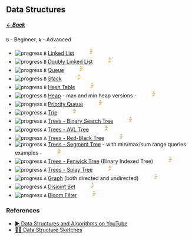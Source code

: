 <style>
  img[alt=icon] { 
    width: 20px; 
    height: 20px;
    margin-left: 30px;
  }
</style>

## Data Structures                  

##### [← Back](README.md)

`B` - Beginner, `A` - Advanced

* ![progress](https://geps.dev/progress/80) `B` [Linked List](src/data-structures/linked-list) [![icon](./assets/leetcode-icon.png "Open in LeetCode")](https://leetcode.com/problemset/algorithms/?search=linked+list)
* ![progress](https://geps.dev/progress/70) `B` [Doubly Linked List](src/data-structures/doubly-linked-list) [![icon](./assets/leetcode-icon.png "Open in LeetCode")](https://leetcode.com/problemset/algorithms/?search=doubled+linked+list)
* ![progress](https://geps.dev/progress/80) `B` [Queue](src/data-structures/queue) [![icon](./assets/leetcode-icon.png "Open in LeetCode")](https://leetcode.com/problemset/algorithms/?search=queue)
* ![progress](https://geps.dev/progress/80) `B` [Stack](src/data-structures/stack) [![icon](./assets/leetcode-icon.png "Open in LeetCode")](https://leetcode.com/problemset/algorithms/?search=linked+list)
* ![progress](https://geps.dev/progress/80) `B` [Hash Table](src/data-structures/hash-table) [![icon](./assets/leetcode-icon.png "Open in LeetCode")](https://leetcode.com/problemset/algorithms/?search=linked+list)
* ![progress](https://geps.dev/progress/0) `B` [Heap](src/data-structures/heap) - max and min heap versions - [![icon](./assets/leetcode-icon.png "Open in LeetCode")](https://leetcode.com/problemset/algorithms/?search=linked+list)
* ![progress](https://geps.dev/progress/0) `B` [Priority Queue](src/data-structures/priority-queue) [![icon](./assets/leetcode-icon.png "Open in LeetCode")](https://leetcode.com/problemset/algorithms/?search=linked+list)
* ![progress](https://geps.dev/progress/0) `A` [Trie](src/data-structures/trie) [![icon](./assets/leetcode-icon.png "Open in LeetCode")](https://leetcode.com/problemset/algorithms/?search=linked+list)
* ![progress](https://geps.dev/progress/50) `A` [Trees - Binary Search Tree](src/data-structures/tree/binary-search-tree) [![icon](./assets/leetcode-icon.png "Open in LeetCode")](https://leetcode.com/problemset/algorithms/?search=linked+list)
* ![progress](https://geps.dev/progress/0) `A` [Trees - AVL Tree](src/data-structures/tree/avl-tree) [![icon](./assets/leetcode-icon.png "Open in LeetCode")](https://leetcode.com/problemset/algorithms/?search=linked+list)
* ![progress](https://geps.dev/progress/0) `A` [Trees - Red-Black Tree](src/data-structures/tree/red-black-tree) [![icon](./assets/leetcode-icon.png "Open in LeetCode")](https://leetcode.com/problemset/algorithms/?search=linked+list)
* ![progress](https://geps.dev/progress/0) `A` [Trees - Segment Tree](src/data-structures/tree/segment-tree) - with min/max/sum range queries examples - [![icon](./assets/leetcode-icon.png "Open in LeetCode")](https://leetcode.com/problemset/algorithms/?search=linked+list)
* ![progress](https://geps.dev/progress/0) `A` [Trees - Fenwick Tree](src/data-structures/tree/fenwick-tree) (Binary Indexed Tree) [![icon](./assets/leetcode-icon.png "Open in LeetCode")](https://leetcode.com/problemset/algorithms/?search=linked+list)
* ![progress](https://geps.dev/progress/0) `A` [Trees - Splay Tree](src/data-structures/tree/splay-tree) [![icon](./assets/leetcode-icon.png "Open in LeetCode")](https://leetcode.com/problemset/algorithms/?search=linked+list)
* ![progress](https://geps.dev/progress/0) `A` [Graph](src/data-structures/graph) (both directed and undirected) [![icon](./assets/leetcode-icon.png "Open in LeetCode")](https://leetcode.com/problemset/algorithms/?search=linked+list)
* ![progress](https://geps.dev/progress/0) `A` [Disjoint Set](src/data-structures/disjoint-set) [![icon](./assets/leetcode-icon.png "Open in LeetCode")](https://leetcode.com/problemset/algorithms/?search=linked+list)
* ![progress](https://geps.dev/progress/0) `A` [Bloom Filter](src/data-structures/bloom-filter) [![icon](./assets/leetcode-icon.png "Open in LeetCode")](https://leetcode.com/problemset/algorithms/?search=linked+list)

### References

- [▶ Data Structures and Algorithms on YouTube](https://www.youtube.com/playlist?list=PLLXdhg_r2hKA7DPDsunoDZ-Z769jWn4R8)
- [✍🏻 Data Structure Sketches](https://okso.app/showcase/data-structures)

<!-- TODO: -->
<!-- Binary Search vs Binary Trees vs Binary Search Tree -->